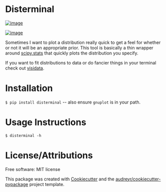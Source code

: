 # Disterminal

[![image](https://img.shields.io/pypi/v/disterminal.svg)](https://pypi.python.org/pypi/disterminal)

[![image](https://img.shields.io/travis/jlmcgehee21/disterminal.svg)](https://travis-ci.org/jlmcgehee21/disterminal)

Sometimes I want to plot a distribution really quick to get a feel for whether
or not it will be an appropriate prior.  This tool is basically a thin wrapper
around [scipy.stats](https://docs.scipy.org/doc/scipy/reference/stats.html) that
quickly plots the distribution you specify.

If you want to fit distributions to data or do fancier things in your terminal
check out [visidata](https://github.com/saulpw/visidata).

# Installation
`$ pip install disterminal` -- also ensure `gnuplot` is in your path.

# Usage Instructions
`$ disterminal -h`


# License/Attributions
Free software: MIT license

This package was created with
[Cookiecutter](https://github.com/audreyr/cookiecutter) and the
[audreyr/cookiecutter-pypackage](https://github.com/audreyr/cookiecutter-pypackage)
project template.

